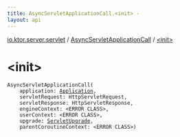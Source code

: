 ```yaml
---
title: AsyncServletApplicationCall.<init> - 
layout: api
---
```


<div class='api-docs-breadcrumbs'><a href="../index.html">io.ktor.server.servlet</a> / <a href="index.html">AsyncServletApplicationCall</a> / <a href="./-init-.html">&lt;init&gt;</a></div>

# &lt;init&gt;

<div class="signature"><code><span class="identifier">AsyncServletApplicationCall</span><span class="symbol">(</span><br/>&nbsp;&nbsp;&nbsp;&nbsp;<span class="parameterName" id="io.ktor.server.servlet.AsyncServletApplicationCall$<init>(io.ktor.application.Application, javax.servlet.http.HttpServletRequest, javax.servlet.http.HttpServletResponse, , , io.ktor.server.servlet.ServletUpgrade, )/application">application</span><span class="symbol">:</span>&nbsp;<a href="../../io.ktor.application/-application/index.html"><span class="identifier">Application</span></a><span class="symbol">, </span><br/>&nbsp;&nbsp;&nbsp;&nbsp;<span class="parameterName" id="io.ktor.server.servlet.AsyncServletApplicationCall$<init>(io.ktor.application.Application, javax.servlet.http.HttpServletRequest, javax.servlet.http.HttpServletResponse, , , io.ktor.server.servlet.ServletUpgrade, )/servletRequest">servletRequest</span><span class="symbol">:</span>&nbsp;<span class="identifier">HttpServletRequest</span><span class="symbol">, </span><br/>&nbsp;&nbsp;&nbsp;&nbsp;<span class="parameterName" id="io.ktor.server.servlet.AsyncServletApplicationCall$<init>(io.ktor.application.Application, javax.servlet.http.HttpServletRequest, javax.servlet.http.HttpServletResponse, , , io.ktor.server.servlet.ServletUpgrade, )/servletResponse">servletResponse</span><span class="symbol">:</span>&nbsp;<span class="identifier">HttpServletResponse</span><span class="symbol">, </span><br/>&nbsp;&nbsp;&nbsp;&nbsp;<span class="parameterName" id="io.ktor.server.servlet.AsyncServletApplicationCall$<init>(io.ktor.application.Application, javax.servlet.http.HttpServletRequest, javax.servlet.http.HttpServletResponse, , , io.ktor.server.servlet.ServletUpgrade, )/engineContext">engineContext</span><span class="symbol">:</span>&nbsp;<span class="identifier">&lt;ERROR CLASS&gt;</span><span class="symbol">, </span><br/>&nbsp;&nbsp;&nbsp;&nbsp;<span class="parameterName" id="io.ktor.server.servlet.AsyncServletApplicationCall$<init>(io.ktor.application.Application, javax.servlet.http.HttpServletRequest, javax.servlet.http.HttpServletResponse, , , io.ktor.server.servlet.ServletUpgrade, )/userContext">userContext</span><span class="symbol">:</span>&nbsp;<span class="identifier">&lt;ERROR CLASS&gt;</span><span class="symbol">, </span><br/>&nbsp;&nbsp;&nbsp;&nbsp;<span class="parameterName" id="io.ktor.server.servlet.AsyncServletApplicationCall$<init>(io.ktor.application.Application, javax.servlet.http.HttpServletRequest, javax.servlet.http.HttpServletResponse, , , io.ktor.server.servlet.ServletUpgrade, )/upgrade">upgrade</span><span class="symbol">:</span>&nbsp;<a href="../-servlet-upgrade/index.html"><span class="identifier">ServletUpgrade</span></a><span class="symbol">, </span><br/>&nbsp;&nbsp;&nbsp;&nbsp;<span class="parameterName" id="io.ktor.server.servlet.AsyncServletApplicationCall$<init>(io.ktor.application.Application, javax.servlet.http.HttpServletRequest, javax.servlet.http.HttpServletResponse, , , io.ktor.server.servlet.ServletUpgrade, )/parentCoroutineContext">parentCoroutineContext</span><span class="symbol">:</span>&nbsp;<span class="identifier">&lt;ERROR CLASS&gt;</span><span class="symbol">)</span></code></div>
